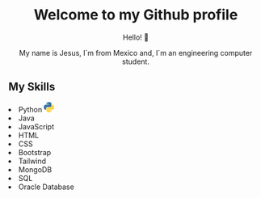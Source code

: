 </head>
<body>
  <div class="container">
    <h1 align = "center" >Welcome to my Github profile</h1>
    <p align = "center">Hello! 👋 </p>
    <p align = "center">My name is Jesus, I´m from Mexico and, I´m an engineering computer student.</p>
    <h2 > My Skills</h2>
    <list>
        <li> 
             Python <img src = "./Img/pngwing.com.png" with = "20"  height = "20">
        </li>
        <li> Java </li>
        <li> JavaScript</li>
        <li> HTML</li>
        <li> CSS</li>
        <li> Bootstrap</li>
        <li> Tailwind</li>
        <li> MongoDB</li>
        <li> SQL</li>
        <li> Oracle Database</li>
    </list>

  </div>
</body>
</html>
